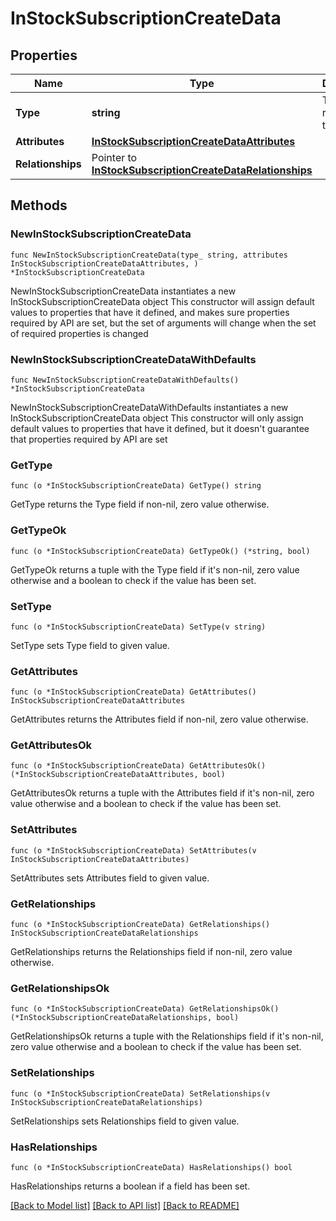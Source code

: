 # InStockSubscriptionCreateData

## Properties

Name | Type | Description | Notes
------------ | ------------- | ------------- | -------------
**Type** | **string** | The resource&#39;s type | 
**Attributes** | [**InStockSubscriptionCreateDataAttributes**](InStockSubscriptionCreateDataAttributes.md) |  | 
**Relationships** | Pointer to [**InStockSubscriptionCreateDataRelationships**](InStockSubscriptionCreateDataRelationships.md) |  | [optional] 

## Methods

### NewInStockSubscriptionCreateData

`func NewInStockSubscriptionCreateData(type_ string, attributes InStockSubscriptionCreateDataAttributes, ) *InStockSubscriptionCreateData`

NewInStockSubscriptionCreateData instantiates a new InStockSubscriptionCreateData object
This constructor will assign default values to properties that have it defined,
and makes sure properties required by API are set, but the set of arguments
will change when the set of required properties is changed

### NewInStockSubscriptionCreateDataWithDefaults

`func NewInStockSubscriptionCreateDataWithDefaults() *InStockSubscriptionCreateData`

NewInStockSubscriptionCreateDataWithDefaults instantiates a new InStockSubscriptionCreateData object
This constructor will only assign default values to properties that have it defined,
but it doesn't guarantee that properties required by API are set

### GetType

`func (o *InStockSubscriptionCreateData) GetType() string`

GetType returns the Type field if non-nil, zero value otherwise.

### GetTypeOk

`func (o *InStockSubscriptionCreateData) GetTypeOk() (*string, bool)`

GetTypeOk returns a tuple with the Type field if it's non-nil, zero value otherwise
and a boolean to check if the value has been set.

### SetType

`func (o *InStockSubscriptionCreateData) SetType(v string)`

SetType sets Type field to given value.


### GetAttributes

`func (o *InStockSubscriptionCreateData) GetAttributes() InStockSubscriptionCreateDataAttributes`

GetAttributes returns the Attributes field if non-nil, zero value otherwise.

### GetAttributesOk

`func (o *InStockSubscriptionCreateData) GetAttributesOk() (*InStockSubscriptionCreateDataAttributes, bool)`

GetAttributesOk returns a tuple with the Attributes field if it's non-nil, zero value otherwise
and a boolean to check if the value has been set.

### SetAttributes

`func (o *InStockSubscriptionCreateData) SetAttributes(v InStockSubscriptionCreateDataAttributes)`

SetAttributes sets Attributes field to given value.


### GetRelationships

`func (o *InStockSubscriptionCreateData) GetRelationships() InStockSubscriptionCreateDataRelationships`

GetRelationships returns the Relationships field if non-nil, zero value otherwise.

### GetRelationshipsOk

`func (o *InStockSubscriptionCreateData) GetRelationshipsOk() (*InStockSubscriptionCreateDataRelationships, bool)`

GetRelationshipsOk returns a tuple with the Relationships field if it's non-nil, zero value otherwise
and a boolean to check if the value has been set.

### SetRelationships

`func (o *InStockSubscriptionCreateData) SetRelationships(v InStockSubscriptionCreateDataRelationships)`

SetRelationships sets Relationships field to given value.

### HasRelationships

`func (o *InStockSubscriptionCreateData) HasRelationships() bool`

HasRelationships returns a boolean if a field has been set.


[[Back to Model list]](../README.md#documentation-for-models) [[Back to API list]](../README.md#documentation-for-api-endpoints) [[Back to README]](../README.md)


